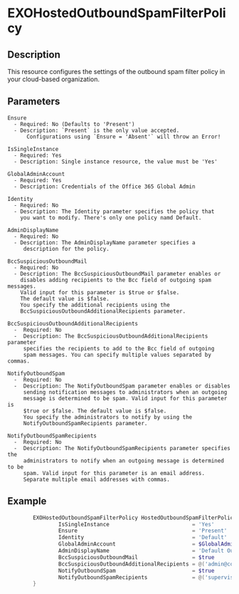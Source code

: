 # EXOHostedOutboundSpamFilterPolicy

## Description

This resource configures the settings of the outbound spam filter policy
in your cloud-based organization.

## Parameters

    Ensure
      - Required: No (Defaults to 'Present')
      - Description: `Present` is the only value accepted.
          Configurations using `Ensure = 'Absent'` will throw an Error!

    IsSingleInstance
      - Required: Yes
      - Description: Single instance resource, the value must be 'Yes'

    GlobalAdminAccount
      - Required: Yes
      - Description: Credentials of the Office 365 Global Admin

    Identity
      - Required: No
      - Description: The Identity parameter specifies the policy that
        you want to modify. There's only one policy namd Default.

    AdminDisplayName
      - Required: No
      - Description: The AdminDisplayName parameter specifies a
         description for the policy.

    BccSuspiciousOutboundMail
      - Required: No
      - Description: The BccSuspiciousOutboundMail parameter enables or
        disables adding recipients to the Bcc field of outgoing spam messages.
        Valid input for this parameter is $true or $false.
        The default value is $false.
        You specify the additional recipients using the
        BccSuspiciousOutboundAdditionalRecipients parameter.

    BccSuspiciousOutboundAdditionalRecipients
      -  Required: No
      -  Description: The BccSuspiciousOutboundAdditionalRecipients parameter
         specifies the recipients to add to the Bcc field of outgoing
         spam messages. You can specify multiple values separated by commas.

    NotifyOutboundSpam
      -  Required: No
      -  Description: The NotifyOutboundSpam parameter enables or disables
         sending notification messages to administrators when an outgoing
         message is determined to be spam. Valid input for this parameter is
         $true or $false. The default value is $false.
         You specify the administrators to notify by using the
         NotifyOutboundSpamRecipients parameter.

    NotifyOutboundSpamRecipients
      -  Required: No
      -  Description: The NotifyOutboundSpamRecipients parameter specifies the
         administrators to notify when an outgoing message is determined to be
         spam. Valid input for this parameter is an email address.
         Separate multiple email addresses with commas.

## Example

```PowerShell
        EXOHostedOutboundSpamFilterPolicy HostedOutboundSpamFilterPolicyExample {
                IsSingleInstance                          = 'Yes'
                Ensure                                    = 'Present'
                Identity                                  = 'Default'
                GlobalAdminAccount                        = $GlobalAdminAccount
                AdminDisplayName                          = 'Default Outbound Spam Filter Policy'
                BccSuspiciousOutboundMail                 = $true
                BccSuspiciousOutboundAdditionalRecipients = @('admin@contoso.com')
                NotifyOutboundSpam                        = $true
                NotifyOutboundSpamRecipients              = @('supervisor@contoso.com')
        }
```
